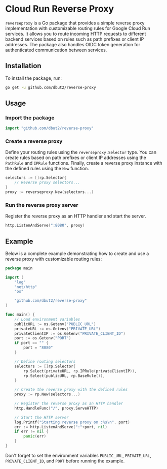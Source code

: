 # Cloud Run Reverse Proxy

`reverseproxy` is a Go package that provides a simple reverse proxy implementation with customizable routing rules for Google Cloud Run services. It allows you to route incoming HTTP requests to different backend services based on rules such as path prefixes or client IP addresses. The package also handles OIDC token generation for authenticated communication between services.

## Installation

To install the package, run:

```bash
go get -u github.com/dbut2/reverse-proxy
```

## Usage

### Import the package

```go
import "github.com/dbut2/reverse-proxy"
```

### Create a reverse proxy

Define your routing rules using the `reverseproxy.Selector` type. You can create rules based on path prefixes or client IP addresses using the `PathRule` and `IPRule` functions. Finally, create a reverse proxy instance with the defined rules using the `New` function.

```go
selectors := []rp.Selector{
    // Reverse proxy selectors...
}
proxy := reverseproxy.New(selectors...)
```

### Run the reverse proxy server

Register the reverse proxy as an HTTP handler and start the server.

```go
http.ListenAndServe(":8080", proxy)
```

## Example

Below is a complete example demonstrating how to create and use a reverse proxy with customizable routing rules:

```go
package main

import (
    "log"
    "net/http"
    "os"

    "github.com/dbut2/reverse-proxy"
)

func main() {
	// Load environment variables
	publicURL := os.Getenv("PUBLIC_URL")
	privateURL := os.Getenv("PRIVATE_URL")
	privateClientIP := os.Getenv("PRIVATE_CLIENT_ID")
	port := os.Getenv("PORT")
	if port == "" {
		port = "8080"
	}

	// Define routing selectors
	selectors := []rp.Selector{
		rp.Select(privateURL, rp.IPRule(privateClientIP)),
		rp.Select(publicURL, rp.BaseRule()),
    }

	// Create the reverse proxy with the defined rules
	proxy := rp.New(selectors...)

	// Register the reverse proxy as an HTTP handler
	http.HandleFunc("/", proxy.ServeHTTP)

	// Start the HTTP server
	log.Printf("Starting reverse proxy on :%s\n", port)
	err := http.ListenAndServe(":"+port, nil)
	if err != nil {
		panic(err)
	}
}
```

Don't forget to set the environment variables `PUBLIC_URL`, `PRIVATE_URL`, `PRIVATE_CLIENT_ID`, and `PORT` before running the example.
